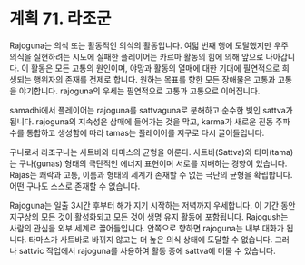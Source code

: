 # 계획 71. 라조군

Rajoguna는 의식 또는 활동적인 의식의 활동입니다. 여덟 번째 행에 도달했지만 우주 의식을 실현하려는 시도에 실패한 플레이어는 카르마 활동의 힘에 의해 앞으로 나아갑니다. 이 활동은 모든 고통의 원인이며, 야망과 활동의 열매에 대한 기대에 필연적으로 희생되는 행위자의 존재를 전제로 합니다. 원하는 목표를 향한 모든 장애물은 고통과 고통을 야기합니다. rajoguna의 우세는 필연적으로 고통과 고통으로 이어집니다.

samadhi에서 플레이어는 rajoguna를 sattvaguna로 분해하고 순수한 빛인 sattva가 됩니다. rajoguna의 지속성은 삼매에 들어가는 것을 막고, karma가 새로운 진동 주파수를 통합하고 생성함에 따라 tamas는 플레이어를 지구로 다시 끌어들입니다.

구나로서 라조구나는 사트바와 타마스의 균형을 이룬다. 사트바(Sattva)와 타마(tama)는 구나(gunas) 형태의 극단적인 에너지 표현이며 서로를 지배하는 경향이 있습니다. Rajas는 쾌락과 고통, 이름과 형태의 세계가 존재할 수 없는 극단의 균형을 확립합니다. 어떤 구나도 스스로 존재할 수 없습니다.

Rajoguna는 일출 3시간 후부터 해가 지기 시작하는 저녁까지 우세합니다. 이 기간 동안 지구상의 모든 것이 활성화되고 모든 것이 생명 유지 활동에 포함됩니다. Rajogush는 사람의 관심을 외부 세계로 끌어들입니다. 안쪽으로 향하면 rajoguna는 내부 대화가 됩니다. 타마스가 사트바로 바뀌지 않고는 더 높은 의식 상태에 도달할 수 없습니다. 그러나 sattvic 작업에서 rajoguna를 사용하여 활동 중에 sattva에 머물 수 있습니다.
